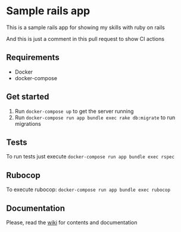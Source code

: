 # Sample rails app

This is a sample rails app for showing my skills with ruby on rails

And this is just a comment in this pull request to show CI actions

## Requirements

* Docker
* docker-compose

## Get started

1. Run `docker-compose up` to get the server running
2. Run `docker-compose run app bundle exec rake db:migrate` to run migrations

## Tests

To run tests just execute `docker-compose run app bundle exec rspec`

## Rubocop

To execute rubocop: `docker-compose run app bundle exec rubocop`

## Documentation

Please, read the [wiki](https://github.com/andrecavallari/rails-sample/wiki) for contents and documentation
